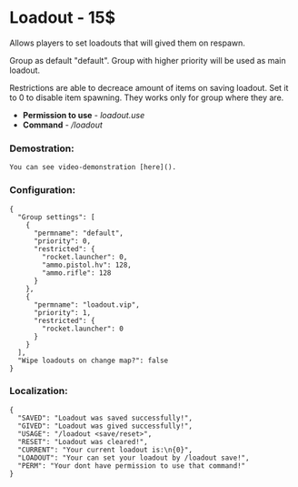 Loadout - 15$
=================================================
Allows players to set loadouts that will gived them on respawn. 

Group as default "default". Group with higher priority will be used as main loadout. 

Restrictions are able to decreace amount of items on saving loadout. Set it to 0 to disable item spawning. They works only for group where they are. 

* **Permission to use** - *loadout.use*
* **Command** - */loadout*

### Demostration:
```
You can see video-demonstration [here]().
```

### Configuration:
```
{
  "Group settings": [
    {
      "permname": "default",
      "priority": 0,
      "restricted": {
        "rocket.launcher": 0,
        "ammo.pistol.hv": 128,
        "ammo.rifle": 128
      }
    },
    {
      "permname": "loadout.vip",
      "priority": 1,
      "restricted": {
        "rocket.launcher": 0
      }
    }
  ],
  "Wipe loadouts on change map?": false
}
```

### Localization:
```
{
  "SAVED": "Loadout was saved successfully!",
  "GIVED": "Loadout was gived successfully!",
  "USAGE": "/loadout <save/reset>",
  "RESET": "Loadout was cleared!",
  "CURRENT": "Your current loadout is:\n{0}",
  "LOADOUT": "Your can set your loadout by /loadout save!",
  "PERM": "Your dont have permission to use that command!"
}
```